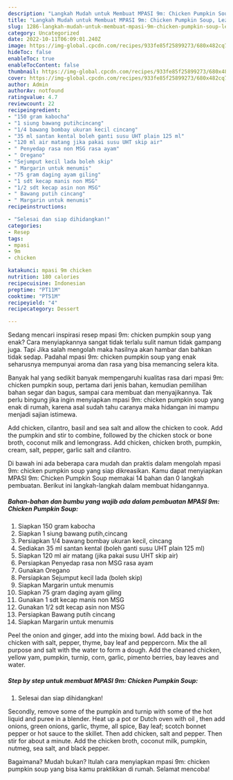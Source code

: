 ```yaml
---
description: "Langkah Mudah untuk Membuat MPASI 9m: Chicken Pumpkin Soup, Lezat Sekali"
title: "Langkah Mudah untuk Membuat MPASI 9m: Chicken Pumpkin Soup, Lezat Sekali"
slug: 1286-langkah-mudah-untuk-membuat-mpasi-9m-chicken-pumpkin-soup-lezat-sekali
category: Uncategorized
date: 2022-10-11T06:09:01.240Z
image: https://img-global.cpcdn.com/recipes/933fe85f25899273/680x482cq70/mpasi-9m-chicken-pumpkin-soup-foto-resep-utama.jpg
hideToc: false
enableToc: true
enableTocContent: false
thumbnail: https://img-global.cpcdn.com/recipes/933fe85f25899273/680x482cq70/mpasi-9m-chicken-pumpkin-soup-foto-resep-utama.jpg
cover: https://img-global.cpcdn.com/recipes/933fe85f25899273/680x482cq70/mpasi-9m-chicken-pumpkin-soup-foto-resep-utama.jpg
author: Admin
authorAv: notfound
ratingvalue: 4.7
reviewcount: 22
recipeingredient:
- "150 gram kabocha"
- "1 siung bawang putihcincang"
- "1/4 bawang bombay ukuran kecil cincang"
- "35 ml santan kental boleh ganti susu UHT plain 125 ml"
- "120 ml air matang jika pakai susu UHT skip air"
- " Penyedap rasa non MSG rasa ayam"
- " Oregano"
- "Sejumput kecil lada boleh skip"
- " Margarin untuk menumis"
- "75 gram daging ayam giling"
- "1 sdt kecap manis non MSG"
- "1/2 sdt kecap asin non MSG"
- " Bawang putih cincang"
- " Margarin untuk menumis"
recipeinstructions:

- "Selesai dan siap dihidangkan!"
categories:
- Resep
tags:
- mpasi
- 9m
- chicken

katakunci: mpasi 9m chicken 
nutrition: 180 calories
recipecuisine: Indonesian
preptime: "PT11M"
cooktime: "PT51M"
recipeyield: "4"
recipecategory: Dessert

---
```



Sedang mencari inspirasi resep mpasi 9m: chicken pumpkin soup yang enak? Cara menyiapkannya sangat tidak terlalu sulit namun tidak gampang juga. Tapi Jika salah mengolah maka hasilnya akan hambar dan bahkan tidak sedap. Padahal mpasi 9m: chicken pumpkin soup yang enak seharusnya mempunyai aroma dan rasa yang bisa memancing selera kita.


Banyak hal yang sedikit banyak mempengaruhi kualitas rasa dari mpasi 9m: chicken pumpkin soup, pertama dari jenis bahan, kemudian pemilihan bahan segar dan bagus, sampai cara membuat dan menyajikannya. Tak perlu bingung jika ingin menyiapkan mpasi 9m: chicken pumpkin soup yang enak di rumah, karena asal sudah tahu caranya maka hidangan ini mampu menjadi sajian istimewa.

Add chicken, cilantro, basil and sea salt and allow the chicken to cook. Add the pumpkin and stir to combine, followed by the chicken stock or bone broth, coconut milk and lemongrass. Add chicken, chicken broth, pumpkin, cream, salt, pepper, garlic salt and cilantro.


Di bawah ini ada beberapa cara mudah dan praktis dalam mengolah mpasi 9m: chicken pumpkin soup yang siap dikreasikan. Kamu dapat menyiapkan MPASI 9m: Chicken Pumpkin Soup memakai 14 bahan dan 0 langkah pembuatan. Berikut ini langkah-langkah dalam membuat hidangannya.

<!--inarticleads1-->

##### Bahan-bahan dan bumbu yang wajib ada dalam pembuatan MPASI 9m: Chicken Pumpkin Soup:

1. Siapkan 150 gram kabocha
1. Siapkan 1 siung bawang putih,cincang
1. Persiapkan 1/4 bawang bombay ukuran kecil, cincang
1. Sediakan 35 ml santan kental (boleh ganti susu UHT plain 125 ml)
1. Siapkan 120 ml air matang (jika pakai susu UHT skip air)
1. Persiapkan  Penyedap rasa non MSG rasa ayam
1. Gunakan  Oregano
1. Persiapkan Sejumput kecil lada (boleh skip)
1. Siapkan  Margarin untuk menumis
1. Siapkan 75 gram daging ayam giling
1. Gunakan 1 sdt kecap manis non MSG
1. Gunakan 1/2 sdt kecap asin non MSG
1. Persiapkan  Bawang putih cincang
1. Siapkan  Margarin untuk menumis


Peel the onion and ginger, add into the mixing bowl. Add back in the chicken with salt, pepper, thyme, bay leaf and peppercorn. Mix the all purpose and salt with the water to form a dough. Add the cleaned chicken, yellow yam, pumpkin, turnip, corn, garlic, pimento berries, bay leaves and water. 

<!--inarticleads2-->

##### Step by step untuk membuat MPASI 9m: Chicken Pumpkin Soup:


1. Selesai dan siap dihidangkan!

Secondly, remove some of the pumpkin and turnip with some of the hot liquid and puree in a blender. Heat up a pot or Dutch oven with oil , then add onions, green onions, garlic, thyme, all spice, Bay leaf; scotch bonnet pepper or hot sauce to the skillet. Then add chicken, salt and pepper. Then stir for about a minute. Add the chicken broth, coconut milk, pumpkin, nutmeg, sea salt, and black pepper. 

Bagaimana? Mudah bukan? Itulah cara menyiapkan mpasi 9m: chicken pumpkin soup yang bisa kamu praktikkan di rumah. Selamat mencoba!
